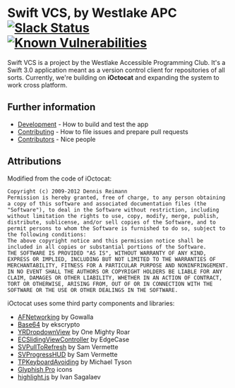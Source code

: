 # Swift VCS, by Westlake APC [![Slack Status](https://westlakeapc.herokuapp.com/badge.svg)](https://westlakeapc.herokuapp.com/) [![Known Vulnerabilities](https://snyk.io/test/github/westlakeapc/swift-vcs/badge.svg)](https://snyk.io/test/github/westlakeapc/swift-vcs)

Swift VCS is a project by the Westlake Accessible Programming Club. It's a Swift 3.0 application meant as a version control client for repositories of all sorts. Currently, we're building on **iOctocat** and expanding the system to work cross platform.

## Further information

  * [Development](DEVELOPMENT.md) - How to build and test the app
  * [Contributing](CONTRIBUTING.md) - How to file issues and prepare pull requests
  * [Contributors](/dennisreimann/ioctocat/contributors) - Nice people

## Attributions

Modified from the code of iOctocat:

>
```
Copyright (c) 2009-2012 Dennis Reimann
Permission is hereby granted, free of charge, to any person obtaining a copy of this software and associated documentation files (the "Software"), to deal in the Software without restriction, including without limitation the rights to use, copy, modify, merge, publish, distribute, sublicense, and/or sell copies of the Software, and to permit persons to whom the Software is furnished to do so, subject to the following conditions:
The above copyright notice and this permission notice shall be included in all copies or substantial portions of the Software.
THE SOFTWARE IS PROVIDED "AS IS", WITHOUT WARRANTY OF ANY KIND, EXPRESS OR IMPLIED, INCLUDING BUT NOT LIMITED TO THE WARRANTIES OF MERCHANTABILITY, FITNESS FOR A PARTICULAR PURPOSE AND NONINFRINGEMENT. IN NO EVENT SHALL THE AUTHORS OR COPYRIGHT HOLDERS BE LIABLE FOR ANY CLAIM, DAMAGES OR OTHER LIABILITY, WHETHER IN AN ACTION OF CONTRACT, TORT OR OTHERWISE, ARISING FROM, OUT OF OR IN CONNECTION WITH THE SOFTWARE OR THE USE OR OTHER DEALINGS IN THE SOFTWARE.
```

iOctocat uses some third party components and libraries:

  * [AFNetworking](https://github.com/AFNetworking/AFNetworking) by Gowalla
  * [Base64](https://github.com/ekscrypto/Base64) by ekscrypto
  * [YRDropdownView](https://github.com/onemightyroar/YRDropdownView) by One Mighty Roar
  * [ECSlidingViewController](https://github.com/edgecase/ECSlidingViewController) by EdgeCase
  * [SVPullToRefresh](https://github.com/samvermette/SVPullToRefresh) by Sam Vermette
  * [SVProgressHUD](https://github.com/samvermette/SVProgressHUD) by Sam Vermette
  * [TPKeyboardAvoiding](https://github.com/michaeltyson/TPKeyboardAvoiding) by Michael Tyson
  * [Glyphish Pro](http://glyphish.com/) icons
  * [highlight.js](http://highlightjs.org/) by Ivan Sagalaev
